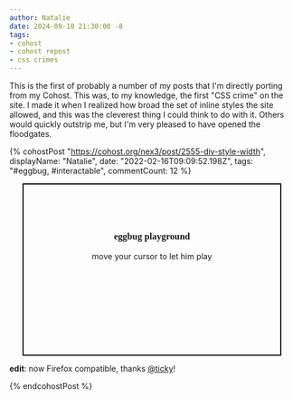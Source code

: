 ```yaml
---
author: Natalie
date: 2024-09-10 21:30:00 -8
tags:
- cohost
- cohost repost
- css crimes
---
```


This is the first of probably a number of my posts that I'm directly porting
from my Cohost. This was, to my knowledge, the first "CSS crime" on the site.
I made it when I realized how broad the set of inline styles the site allowed,
and this was the cleverest thing I could think to do with it. Others would
quickly outstrip me, but I'm very pleased to have opened the floodgates.

{% cohostPost "https://cohost.org/nex3/post/2555-div-style-width",
    displayName: "Natalie",
    date: "2022-02-16T09:09:52.198Z",
    tags: "#eggbug, #interactable",
    commentCount: 12 %}
  <div style="width:90%;height:300px;margin:0 auto;border:2px solid black;background-image:url(https://epe.brightspotcdn.com/b8/d1/b344dbec4dfcb4e13f30809676f3/playground-illustration-01.jpg);background-size:cover;cursor:url(https://gist.githubusercontent.com/nex3/679156f18d301155fc37448f5f6126ef/raw/188635dd2748b518049466e3618c6bc71efbde69/eggbug-cursor.svg), pointer;text-shadow:-2px 0 white, 0 2px white, 2px 0 white, 0 -2px white"><h3 style="font-family:cursive;text-align:center;margin-top:5em">eggbug playground</h3><p style="text-align:center">move your cursor to let him play</p></div>
  <p><strong>edit</strong>: now Firefox compatible, thanks <a href="https://cohost.org/ticky" class="co-mention">@ticky</a>!</p>
{% endcohostPost %}
